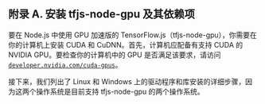 ## 附录 A. 安装 tfjs-node-gpu 及其依赖项

要在 Node.js 中使用 GPU 加速版的 TensorFlow.js（tfjs-node-gpu），你需要在你的计算机上安装 CUDA 和 CuDNN。首先，计算机应配备有支持 CUDA 的 NVIDIA GPU。要检查你的计算机中的 GPU 是否满足该要求，请访问 [`developer.nvidia.com/cuda-gpus`](https://developer.nvidia.com/cuda-gpus)。

接下来，我们列出了 Linux 和 Windows 上的驱动程序和库安装的详细步骤，因为这两个操作系统是目前支持 tfjs-node-gpu 的两个操作系统。
